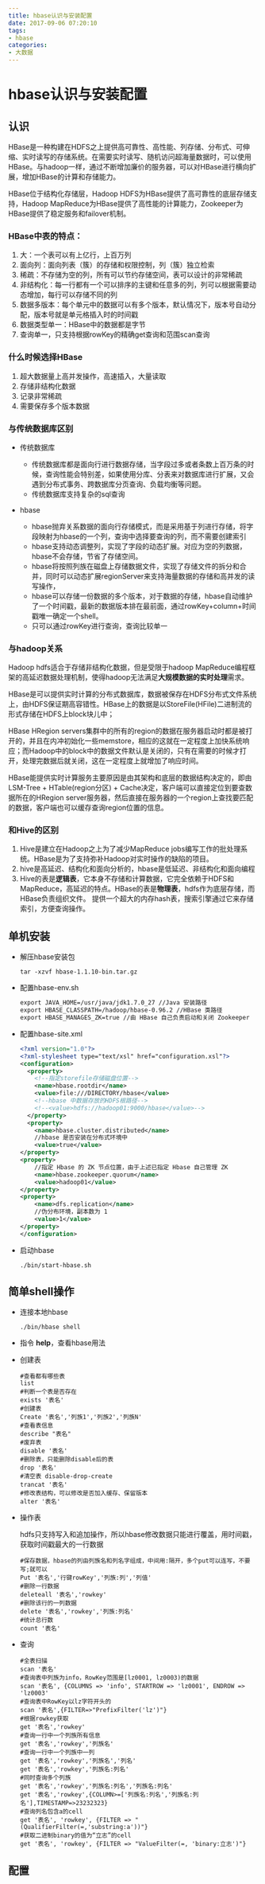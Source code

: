 ```yaml
---
title: hbase认识与安装配置
date: 2017-09-06 07:20:10
tags:
- hbase
categories:
- 大数据
---
```

# hbase认识与安装配置

## 认识

HBase是一种构建在HDFS之上提供高可靠性、高性能、列存储、分布式、可伸缩、实时读写的存储系统。在需要实时读写、随机访问超海量数据时，可以使用HBase。与hadoop一样，通过不断增加廉价的服务器，可以对HBase进行横向扩展，增加HBase的计算和存储能力。

HBase位于结构化存储层，Hadoop HDFS为HBase提供了高可靠性的底层存储支持，Hadoop MapReduce为HBase提供了高性能的计算能力，Zookeeper为HBase提供了稳定服务和failover机制。

<!--more-->

 ### HBase中表的特点：

1. 大：一个表可以有上亿行，上百万列
2. 面向列：面向列表（簇）的存储和权限控制，列（簇）独立检索
3. 稀疏：不存储为空的列，所有可以节约存储空间，表可以设计的非常稀疏
4. 非结构化：每一行都有一个可以排序的主键和任意多的列，列可以根据需要动态增加，每行可以存储不同的列
5. 数据多版本：每个单元中的数据可以有多个版本，默认情况下，版本号自动分配，版本号就是单元格插入时的时间戳
6. 数据类型单一：HBase中的数据都是字节
7. 查询单一，只支持根据rowKey的精确get查询和范围scan查询

### 什么时候选择HBase 

1. 超大数据量上高并发操作，高速插入，大量读取
2. 存储非结构化数据
3. 记录非常稀疏
4. 需要保存多个版本数据

### 与传统数据库区别

- 传统数据库

  - 传统数据库都是面向行进行数据存储，当字段过多或者条数上百万条的时候，查询性能会特别差，如果使用分库、分表来对数据库进行扩展，又会遇到分布式事务、跨数据库分页查询、负载均衡等问题。
  - 传统数据库支持复杂的sql查询


- hbase

  - hbase抛弃关系数据的面向行存储模式，而是采用基于列进行存储，将字段映射为hbase的一个列，查询中选择要查询的列，而不需要创建索引
  - hbase支持动态调整列，实现了字段的动态扩展。对应为空的列数据，hbase不会存储，节省了存储空间。
  - hbase将按照列族在磁盘上存储数据文件，实现了存储文件的拆分和合并，同时可以动态扩展regionServer来支持海量数据的存储和高并发的读写操作，
  - hbase可以存储一份数据的多个版本，对于数据的存储，hbase自动维护了一个时间戳，最新的数据版本排在最前面，通过rowKey+column+时间戳唯一确定一个shell。
  - 只可以通过rowKey进行查询，查询比较单一

### 与hadoop关系

Hadoop hdfs适合于存储非结构化数据，但是受限于hadoop MapReduce编程框架的高延迟数据处理机制，使得hadoop无法满足**大规模数据的实时处理**需求。

HBase是可以提供实时计算的分布式数据库，数据被保存在HDFS分布式文件系统上，由HDFS保证期高容错性。HBase上的数据是以StoreFile(HFile)二进制流的形式存储在HDFS上block块儿中；

HBase HRegion servers集群中的所有的region的数据在服务器启动时都是被打开的，并且在内冲初始化一些memstore，相应的这就在一定程度上加快系统响 应；而Hadoop中的block中的数据文件默认是关闭的，只有在需要的时候才打开，处理完数据后就关闭，这在一定程度上就增加了响应时间。

HBase能提供实时计算服务主要原因是由其架构和底层的数据结构决定的，即由LSM-Tree + HTable(region分区) + Cache决定，客户端可以直接定位到要查数据所在的HRegion server服务器，然后直接在服务器的一个region上查找要匹配的数据，客户端也可以缓存查询region位置的信息。

### 和Hive的区别

1. Hive是建立在Hadoop之上为了减少MapReduce jobs编写工作的批处理系统。HBase是为了支持弥补Hadoop对实时操作的缺陷的项目。
2. hive是高延迟、结构化和面向分析的，hbase是低延迟、非结构化和面向编程
3. Hive的表是**逻辑表**，它本身不存储和计算数据，它完全依赖于HDFS和MapReduce，高延迟的特点。HBase的表是**物理表**，hdfs作为底层存储，而HBase负责组织文件。 提供一个超大的内存hash表，搜索引擎通过它来存储索引，方便查询操作。

## 单机安装

- 解压hbase安装包

  ```shell
  tar -xzvf hbase-1.1.10-bin.tar.gz
  ```

- 配置hbase-env.sh

  ```xml
  export JAVA_HOME=/usr/java/jdk1.7.0_27 //Java 安装路径
  export HBASE_CLASSPATH=/hadoop/hbase-0.96.2 //HBase 类路径
  export HBASE_MANAGES_ZK=true //由 HBase 自己负责启动和关闭 Zookeeper
  ```

- 配置hbase-site.xml

  ```xml
  <?xml version="1.0"?>  
  <?xml-stylesheet type="text/xsl" href="configuration.xsl"?>  
  <configuration>  
    <property>  
      <!--指定storefile存储磁盘位置-->
      <name>hbase.rootdir</name>  
      <value>file:///DIRECTORY/hbase</value>  
      <!--hbase 中数据存放的HDFS根路径-->
      <!--<value>hdfs://hadoop01:9000/hbase</value>-->
    </property>  
    <property>
      <name>hbase.cluster.distributed</name>
      //hbase 是否安装在分布式环境中
      <value>true</value>
  </property>
  <property>
      //指定 Hbase 的 ZK 节点位置，由于上述已指定 Hbase 自己管理 ZK
      <name>hbase.zookeeper.quorum</name>
      <value>hadoop01</value>
  </property>
  <property>
      <name>dfs.replication</name>
      //伪分布环境，副本数为 1
      <value>1</value>
  </property>
  </configuration>  
  ```

- 启动hbase

  ```shell
  ./bin/start-hbase.sh
  ```

## 简单shell操作

- 连接本地hbase

  ```shell
  ./bin/hbase shell
  ```

- 指令 **help**，查看hbase用法

- 创建表

  ```shell
  #查看都有哪些表
  list
  #判断一个表是否存在
  exists '表名'
  #创建表
  Create '表名','列族1','列族2','列族N'
  #查看表信息
  describe "表名"
  #废弃表
  disable '表名'
  #删除表，只能删除disable后的表
  drop '表名'
  #清空表 disable-drop-create
  trancat '表名'
  #修改表结构，可以修改是否加入缓存、保留版本
  alter '表名'
  ```

- 操作表

  hdfs只支持写入和追加操作，所以hbase修改数据只能进行覆盖，用时间戳，获取时间戳最大的一行数据

  ```shell
  #保存数据，hbase的列由列族名和列名字组成，中间用:隔开，多个put可以连写，不要写;就可以
  Put '表名','行键rowKey','列族:列','列值'
  #删除一行数据
  deleteall '表名','rowkey'
  #删除该行的一列数据
  delete '表名','rowkey','列族:列名'
  #统计总行数
  count '表名'
  ```

- 查询

  ```shell
  #全表扫描
  scan '表名'
  #查询表中列族为info，RowKey范围是[lz0001, lz0003)的数据
  scan '表名', {COLUMNS => 'info', STARTROW => 'lz0001', ENDROW => 'lz0003'
  #查询表中RowKey以lz字符开头的
  scan '表名',{FILTER=>"PrefixFilter('lz')"}
  #根据rowkey获取
  get '表名','rowkey'
  #查询一行中一个列族所有信息
  get '表名','rowkey','列族名'
  #查询一行中一个列族中一列
  get '表名','rowkey','列族名','列名'  
  get '表名','rowkey','列族名:列名'
  #同时查询多个列族
  get '表名','rowkey','列族名:列名','列族名:列名'
  get '表名','rowkey',{COLUMN>=['列族名:列名','列族名:列名'],TIMESTAMP=>23232323}
  #查询列名包含a的cell
  get '表名', 'rowkey', {FILTER => "(QualifierFilter(=,'substring:a'))"}
  #获取二进制binary的值为“立志”的cell
  get '表名', 'rowkey', {FILTER => "ValueFilter(=, 'binary:立志')"}
  ```


## 配置

